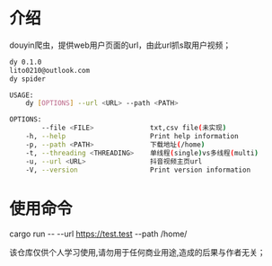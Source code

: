 # 介绍
douyin爬虫，提供web用户页面的url，由此url抓s取用户视频； 

```bash
dy 0.1.0
lito0210@outlook.com
dy spider

USAGE:
    dy [OPTIONS] --url <URL> --path <PATH>

OPTIONS:
        --file <FILE>              txt,csv file(未实现)
    -h, --help                     Print help information
    -p, --path <PATH>              下载地址(/home)
    -t, --threading <THREADING>    单线程(single)vs多线程(multi)
    -u, --url <URL>                抖音视频主页url
    -V, --version                  Print version information
```

# 使用命令
cargo run -- --url https://test.test --path /home/


该仓库仅供个人学习使用,请勿用于任何商业用途,造成的后果与作者无关；
